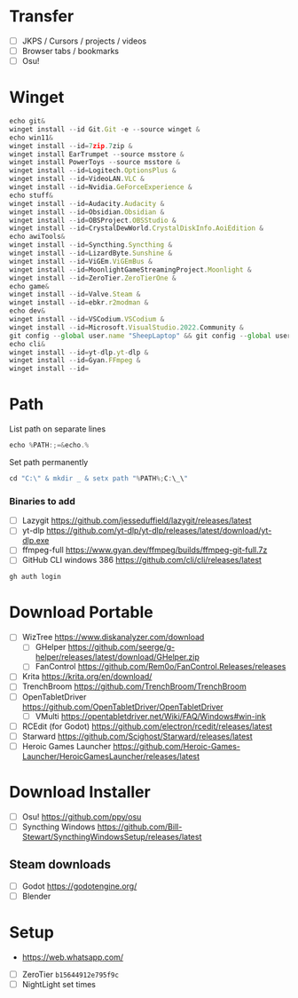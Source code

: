 # Transfer
- [ ] JKPS / Cursors / projects / videos
- [ ] Browser tabs / bookmarks
- [ ] Osu!
# Winget
```js
echo git&
winget install --id Git.Git -e --source winget &
echo win11&
winget install --id=7zip.7zip &
winget install EarTrumpet --source msstore &
winget install PowerToys --source msstore &
winget install --id=Logitech.OptionsPlus &
winget install --id=VideoLAN.VLC &
winget install --id=Nvidia.GeForceExperience &
echo stuff&
winget install --id=Audacity.Audacity &
winget install --id=Obsidian.Obsidian &
winget install --id=OBSProject.OBSStudio &
winget install --id=CrystalDewWorld.CrystalDiskInfo.AoiEdition &
echo awiTools&
winget install --id=Syncthing.Syncthing &
winget install --id=LizardByte.Sunshine &
winget install --id=ViGEm.ViGEmBus &
winget install --id=MoonlightGameStreamingProject.Moonlight &
winget install --id=ZeroTier.ZeroTierOne &
echo game&
winget install --id=Valve.Steam &
winget install --id=ebkr.r2modman &
echo dev&
winget install --id=VSCodium.VSCodium &
winget install --id=Microsoft.VisualStudio.2022.Community &
git config --global user.name "SheepLaptop" && git config --global user.email "6646514+SheepCommander@users.noreply.github.com"
echo cli&
winget install --id=yt-dlp.yt-dlp &
winget install --id=Gyan.FFmpeg &
winget install --id=
```
# Path
List path on separate lines
```cpp
echo %PATH:;=&echo.%
```
Set path permanently
```cpp
cd "C:\" & mkdir _ & setx path "%PATH%;C:\_\"
```
### Binaries to add
- [ ] Lazygit https://github.com/jesseduffield/lazygit/releases/latest
- [ ] yt-dlp https://github.com/yt-dlp/yt-dlp/releases/latest/download/yt-dlp.exe
- [ ] ffmpeg-full https://www.gyan.dev/ffmpeg/builds/ffmpeg-git-full.7z
- [ ] GitHub CLI windows 386 https://github.com/cli/cli/releases/latest
```js
gh auth login
```
# Download Portable
- [ ] WizTree https://www.diskanalyzer.com/download
	- [ ] GHelper https://github.com/seerge/g-helper/releases/latest/download/GHelper.zip
	- [ ] FanControl https://github.com/Rem0o/FanControl.Releases/releases
- [ ] Krita https://krita.org/en/download/
- [ ] TrenchBroom https://github.com/TrenchBroom/TrenchBroom
- [ ] OpenTabletDriver https://github.com/OpenTabletDriver/OpenTabletDriver
	- [ ] VMulti https://opentabletdriver.net/Wiki/FAQ/Windows#win-ink
- [ ] RCEdit (for Godot) https://github.com/electron/rcedit/releases/latest
- [ ] Starward https://github.com/Scighost/Starward/releases/latest
- [ ] Heroic Games Launcher https://github.com/Heroic-Games-Launcher/HeroicGamesLauncher/releases/latest
# Download Installer
- [ ] Osu! https://github.com/ppy/osu
- [ ] Syncthing Windows https://github.com/Bill-Stewart/SyncthingWindowsSetup/releases/latest
## Steam downloads
- [ ] Godot https://godotengine.org/
- [ ] Blender
# Setup
- https://web.whatsapp.com/
- [ ] ZeroTier `b15644912e795f9c`
- [ ] NightLight set times